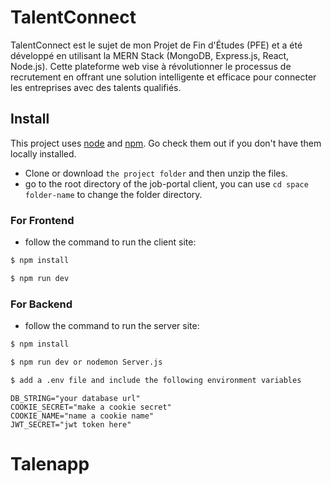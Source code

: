 # TalentConnect
TalentConnect est le sujet de mon Projet de Fin d'Études (PFE) et a été développé en utilisant la MERN Stack (MongoDB, Express.js, React, Node.js). Cette plateforme web vise à révolutionner le processus de recrutement en offrant une solution intelligente et efficace pour connecter les entreprises avec des talents qualifiés.


## Install

This project uses [node](http://nodejs.org) and [npm](https://npmjs.com). Go check them out if you don't have them locally installed.

- Clone or download `the project folder` and then unzip the files.
- go to the root directory of the job-portal client, you can use `cd space folder-name` to change the folder directory.

### For Frontend 
- follow the command to run the client site: 

```sh
$ npm install
```
```sh
$ npm run dev
```

### For Backend
- follow the command to run the server site: 
```sh
$ npm install
```
```sh
$ npm run dev or nodemon Server.js
```
```sh
$ add a .env file and include the following environment variables
```
```
DB_STRING="your database url"
COOKIE_SECRET="make a cookie secret"
COOKIE_NAME="name a cookie name"
JWT_SECRET="jwt token here"
```
# Talenapp
